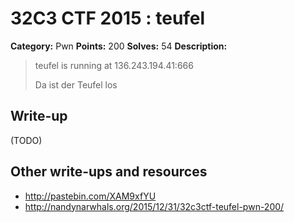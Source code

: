 # 32C3 CTF 2015 : teufel

**Category:** Pwn
**Points:** 200
**Solves:** 54
**Description:**

> teufel is running at 136.243.194.41:666
>
>
> Da ist der Teufel los


## Write-up

(TODO)

## Other write-ups and resources

* <http://pastebin.com/XAM9xfYU>
* <http://nandynarwhals.org/2015/12/31/32c3ctf-teufel-pwn-200/>
